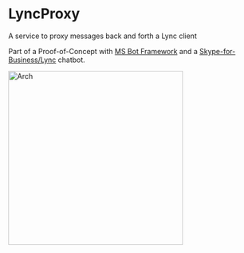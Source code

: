 # LyncProxy
A service to proxy messages back and forth a Lync client

Part of a Proof-of-Concept with [MS Bot Framework](https://dev.botframework.com/) and a [Skype-for-Business/Lync](https://github.com/Agezao/KittyBot) chatbot.

<img width="350" src="http://i.imgur.com/ds9ER8C.png" alt="Arch" title="Arch">
